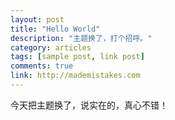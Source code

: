 ```yaml
---
layout: post
title: "Hello World"
description: "主题换了，打个招呼。"
category: articles
tags: [sample post, link post]
comments: true
link: http://mademistakes.com  
---
```


今天把主题换了，说实在的，真心不错！